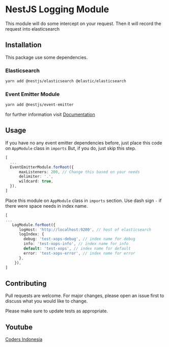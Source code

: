 # NestJS Logging Module

This module will do some intercept on your request. Then it will record the request into elasticsearch

## Installation

This package use some dependencies.

### Elasticsearch

```bash
yarn add @nestjs/elasticsearch @elastic/elasticsearch
```

### Event Emitter Module
```bash
yarn add @nestjs/event-emitter
```
for further information visit 
[Documentation](https://docs.nestjs.com/techniques/events)

## Usage
If you have no any event emitter dependencies before, just place this code on  `AppModule` class in `imports` 
But, if you do, just skip this step.

``` typescript
[
  ...
  EventEmitterModule.forRoot({
      maxListeners: 200, // Change this based on your needs
      delimiter: '.',
      wildcard: true,
  }),
]
```

Place this module on `AppModule` class in `imports` section. Use dash sign `-` if there were space needs in index name.

```typescript
[
...
   LogModule.forRoot({
      logHost: 'http://localhost:9200', // host of elasticsearch
      logIndex: {
        debug: 'test-xops-debug', // index name for debug
        info: 'test-xops-info', // index name for info
        default: 'test-xops', // index name for default
        error: 'test-xops-error', // index name for error
      },
    }),
]
```

## Contributing

Pull requests are welcome. For major changes, please open an issue first
to discuss what you would like to change.

Please make sure to update tests as appropriate.

## Youtube

[Coders Indonesia](https://www.youtube.com/codersindonesia)